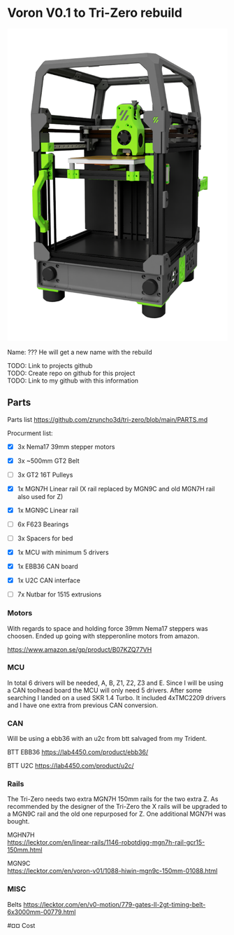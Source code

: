 # Voron V0.1 to Tri-Zero rebuild

![Inline image alt text](</images/Tri-Zero.png> "Tri-Zero mockup")

Name: ??? He will get a new name with the rebuild

TODO: Link to projects github  
TODO: Create repo on github for this project  
TODO: Link to my github with this information  


## Parts

Parts list
https://github.com/zruncho3d/tri-zero/blob/main/PARTS.md

Procurment list:
- [x] 3x Nema17 39mm stepper motors
- [x] 3x ~500mm GT2 Belt
- [ ] 3x GT2 16T Pulleys
- [x] 1x MGN7H Linear rail (X rail replaced by MGN9C and old MGN7H rail also used for Z)
- [x] 1x MGN9C Linear rail
- [ ] 6x F623 Bearings
- [ ] 3x Spacers for bed
- [x] 1x MCU with minimum 5 drivers
- [x] 1x EBB36 CAN board
- [x] 1x U2C CAN interface
- [ ] 7x Nutbar for 1515 extrusions


### Motors
With regards to space and holding force 39mm Nema17 steppers was choosen. Ended up going with stepperonline motors from amazon.

https://www.amazon.se/gp/product/B07KZQ77VH


### MCU
In total 6 drivers will be needed, A, B, Z1, Z2, Z3 and E. Since I will be using a CAN toolhead board the MCU will only need 5 drivers. After some searching I landed on a used SKR 1.4 Turbo. It included 4xTMC2209 drivers and I have one extra from previous CAN conversion. 

### CAN
Will be using a ebb36 with an u2c from btt salvaged from my Trident.

BTT EBB36
https://lab4450.com/product/ebb36/

BTT U2C
https://lab4450.com/product/u2c/

### Rails
The Tri-Zero needs two extra MGN7H 150mm rails for the two extra Z. As recommended by the designer of the Tri-Zero the X rails will be upgraded to a MGN9C rail and the old one repurposed for Z. One additional MGN7H was bought.

MGHN7H  
https://lecktor.com/en/linear-rails/1146-robotdigg-mgn7h-rail-gcr15-150mm.html

MGN9C  
https://lecktor.com/en/voron-v01/1088-hiwin-mgn9c-150mm-01088.html

### MISC
Belts 
https://lecktor.com/en/v0-motion/779-gates-ll-2gt-timing-belt-6x3000mm-00779.html


#¤¤ Cost

